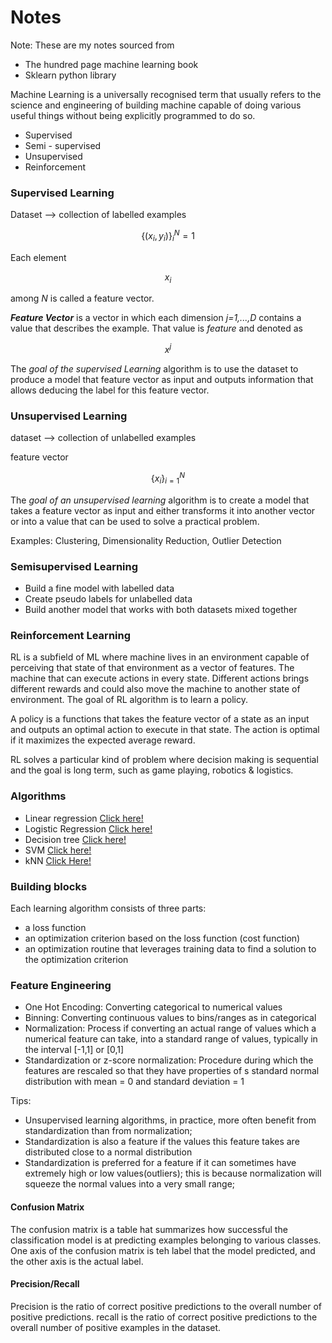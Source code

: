 # Notes

Note: These are my notes sourced from

- The hundred page machine learning book
- Sklearn python library

Machine Learning is a universally recognised term that usually refers to the science and engineering of building machine
capable of doing various useful things without being explicitly programmed to do so.

- Supervised
- Semi - supervised
- Unsupervised
- Reinforcement

### Supervised Learning

Dataset --> collection of labelled examples

$$
\{ (x_i,y_i) \} ^N_i=1
$$

Each element

$$ x_i $$

among *N* is called a feature vector.

***Feature Vector*** is a vector in which each dimension *j=1,...,D* contains a value that describes the example.
That value is *feature* and denoted as

$$ x^{j} $$

The *goal of the supervised Learning* algorithm is to use the dataset to produce a model that feature vector as input
and outputs information that allows deducing the label for this feature vector.

### Unsupervised Learning

dataset --> collection of unlabelled examples

feature vector

$$
\{x_i\}^N_{i=1}
$$

The *goal of an unsupervised learning* algorithm is to create a model that takes a feature vector as input and either
transforms it into another vector or into a value that can be used to solve a practical problem.

Examples: Clustering, Dimensionality Reduction, Outlier Detection

### Semisupervised Learning

- Build a fine model with labelled data
- Create pseudo labels for unlabelled data
- Build another model that works with both datasets mixed together

### Reinforcement Learning

RL is a subfield of ML where machine lives in an environment capable of perceiving that state of that environment as a
vector of features.
The machine that can execute actions in every state.
Different actions brings different rewards and could also move the machine to another state of environment.
The goal of RL algorithm is to learn a policy.

A policy is a functions that takes the feature vector of a state as an input and outputs an optimal action to execute in
that state.
The action is optimal if it maximizes the expected average reward.

RL solves a particular kind of problem where decision making is sequential and the goal is long term, such as game
playing, robotics & logistics.

### Algorithms

- Linear regression [Click here!](algorithms/Linear%20Regression.md)
- Logistic Regression [Click here!](algorithms/Logistic%20Regression.md)
- Decision tree [Click here!](algorithms/Decision%20Tree.md)
- SVM [Click here!](algorithms/SVM.md)
- kNN [Click Here!](algorithms/kNN.md)

### Building blocks

Each learning algorithm consists of three parts:

- a loss function
- an optimization criterion based on the loss function (cost function)
- an optimization routine that leverages training data to find a solution to the optimization criterion

### Feature Engineering

 - One Hot Encoding: Converting categorical to numerical values
 - Binning: Converting continuous values to bins/ranges as in categorical
 - Normalization: Process if converting an actual range of values which a numerical feature can take, into a standard range of values, typically in the interval [-1,1] or [0,1]
 - Standardization or z-score normalization: Procedure during which the features are rescaled so that they have properties of s standard normal distribution with  mean = 0 and standard deviation = 1

Tips:

- Unsupervised learning algorithms, in practice, more often benefit from standardization than from normalization;
- Standardization is also a feature if the values this feature takes are distributed close to a normal distribution
- Standardization is preferred for a feature if it can sometimes have extremely high or low values(outliers); this is because normalization will squeeze the normal values into a very small range;


#### Confusion Matrix
The confusion matrix is a table hat summarizes how successful the classification model is at predicting examples belonging to various classes. One axis of the confusion matrix is teh label that the model predicted, and the other axis is the actual label.

#### Precision/Recall
Precision is the ratio of correct positive predictions to the overall number of positive predictions. recall is the ratio of correct positive predictions to the overall number of positive examples in the dataset.


